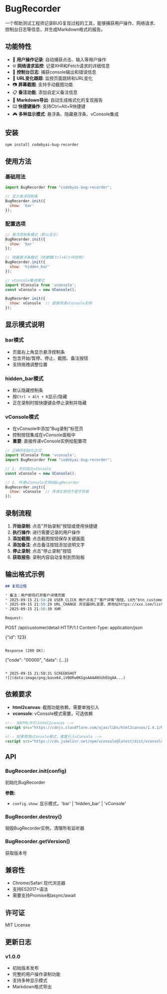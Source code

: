# BugRecorder

一个帮助测试工程师记录BUG复现过程的工具，能够捕获用户操作、网络请求、控制台日志等信息，并生成Markdown格式的报告。

## 功能特性

- 🎯 **用户操作记录**: 自动捕获点击、输入等用户操作
- 🌐 **网络请求监控**: 记录XHR和Fetch请求的详细信息
- 📝 **控制台日志**: 捕获console输出和错误信息
- 🔄 **URL变化跟踪**: 监控页面跳转和URL变化
- 📷 **屏幕截图**: 支持手动截图功能
- 📋 **备注功能**: 添加自定义备注信息
- 📄 **Markdown导出**: 自动生成格式化的复现报告
- ⌨️ **快捷键操作**: 支持Ctrl+Alt+R快捷键
- 🎮 **多种显示模式**: 悬浮条、隐藏悬浮条、vConsole集成

## 安装

```bash
npm install codebyai-bug-recorder
```

## 使用方法

### 基础用法

```javascript
import BugRecorder from "codebyai-bug-recorder";

// 显示悬浮控制条
BugRecorder.init({
  show: 'bar'
});
```

### 配置选项

```javascript
// 悬浮控制条模式（默认显示）
BugRecorder.init({
  show: 'bar'
});

// 隐藏悬浮条模式（快捷键Ctrl+Alt+R控制）
BugRecorder.init({
  show: 'hidden_bar'
});

// vConsole集成模式
import VConsole from 'vconsole';
const vConsole = new VConsole();

BugRecorder.init({
  show: vConsole  // 直接传递vConsole实例
});
```

## 显示模式说明

### bar模式
- 页面右上角显示悬浮控制条
- 包含开始/暂停、停止、截图、备注按钮
- 支持拖拽调整位置

### hidden_bar模式
- 默认隐藏控制条
- 按`Ctrl + Alt + R`显示/隐藏
- 正在录制时按快捷键会停止录制并隐藏

### vConsole模式
- 在vConsole中添加"Bug录制"标签页
- 控制按钮集成在vConsole面板中
- **重要**: 直接传递vConsole实例给配置项

```javascript
// 正确的初始化方式
import VConsole from 'vconsole';
import BugRecorder from "codebyai-bug-recorder";

// 1. 先初始化vConsole
const vConsole = new VConsole();

// 2. 传递vConsole实例给BugRecorder
BugRecorder.init({
  show: vConsole  // 传递实例而不是字符串
});
```

## 录制流程

1. **开始录制**: 点击"开始录制"按钮或使用快捷键
2. **执行操作**: 进行需要记录的用户操作
3. **添加截图**: 点击截图按钮保存关键画面
4. **添加备注**: 点击备注按钮添加说明文字
5. **停止录制**: 点击"停止录制"按钮
6. **获取报告**: 录制内容自动复制到剪贴板

## 输出格式示例

```markdown
## 复现过程

* 备注：用户即将打开客户详情页面
* 2025-09-15 21:50:28 USER_CLICK 用户点击了"客户详情"按钮，id为"btn_customer_detail"
* 2025-09-15 21:50:29 URL_CHANGE 浏览器URL变更，原地址https://xxx.com/list，新地址https://xxx.com/detail?id=123
* 2025-09-15 21:50:30 XHR

Request:
```
POST /api/customer/detail HTTP/1.1
Content-Type: application/json

{"id": 123}
```

Response (200 OK):
```
{"code": "00000", "data": {...}}
```

* 2025-09-15 21:50:31 SCREENSHOT
![](data:image/png;base64,iVBORw0KGgoAAAANSUhEUgAA...)
```

## 依赖要求

- **html2canvas**: 截图功能依赖，需要单独引入
- **vconsole**: vConsole模式需要，可选依赖

```html
<!-- 在HTML中引入html2canvas -->
<script src="https://cdnjs.cloudflare.com/ajax/libs/html2canvas/1.4.1/html2canvas.min.js"></script>

<!-- 如果使用vConsole模式，需要引入vConsole -->
<script src="https://cdn.jsdelivr.net/npm/vconsole@latest/dist/vconsole.min.js"></script>
```

## API

### BugRecorder.init(config)

初始化BugRecorder

**参数:**
- `config.show`: 显示模式，'bar' | 'hidden_bar' | 'vConsole'

### BugRecorder.destroy()

销毁BugRecorder实例，清理所有监听器

### BugRecorder.getVersion()

获取版本号

## 兼容性

- Chrome/Safari 现代浏览器
- 支持ES2017+语法
- 需要支持Promise和async/await

## 许可证

MIT License

## 更新日志

### v1.0.0
- 初始版本发布
- 完整的用户操作录制功能
- 支持多种显示模式
- Markdown格式导出
